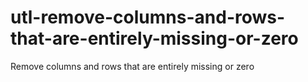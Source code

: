 # utl-remove-columns-and-rows-that-are-entirely-missing-or-zero
Remove columns and rows that are entirely missing or zero
